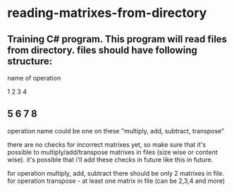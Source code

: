 # reading-matrixes-from-directory
Training C# program.
This program will read files from directory. files should have following structure:
-----------
name of operation

1 2
3 4

5 6
7 8
---------
 operation name could be one on these "multiply, add, subtract, transpose"
 
there are no checks for incorrect matrixes yet, so make sure that it's possible to multiply/add/transpose matrixes in files (size   wise or content wise). it's possible that i'll add these checks in future like this in future.

for operation multiply, add, subtract there should be only 2 matrixes in file.
for operation transpose - at least one matrix in file (can be 2,3,4 and more)
